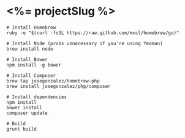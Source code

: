 # <%= projectSlug %>

	# Install Homebrew
    ruby -e "$(curl -fsSL https://raw.github.com/mxcl/homebrew/go)"

    # Install Node (probs unnecessary if you're using Yeoman)
    brew install node

    # Install Bower
    npm install -g bower

    # Install Composer
    brew tap josegonzalez/homebrew-php
    brew install josegonzalez/php/composer

    # Install dependencies
    npm install
    bower install
    composer update

    # Build
    grunt build
